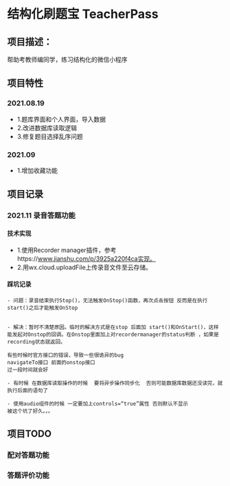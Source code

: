 
# 结构化刷题宝 TeacherPass

## 项目描述： 
帮助考教师编同学，练习结构化的微信小程序
## 项目特性

###   2021.08.19

- 1.题库界面和个人界面，导入数据
- 2.改进数据库读取逻辑
- 3.修复题目选择乱序问题

###  2021.09
- 1.增加收藏功能

## 项目记录

### 2021.11 录音答题功能
#### 技术实现
- 1.使用Recorder manager插件，参考https://www.jianshu.com/p/3925a220f4ca实现。
- 2.用wx.cloud.uploadFile上传录音文件至云存储。

#### 踩坑记录
```
- 问题：录音结束执行Stop()，无法触发OnStop()函数，再次点击按钮 反而是在执行start()之后才能触发OnStop


- 解决：暂时不清楚原因。临时的解决方式是在stop 后面加 start()和OnStart()，这样能发起对Onstop的回调。在Onstop里面加上对recordermanager的status判断 ，如果是recording状态就返回。
```
```
有些时候时官方接口的错误，导致一些很诡异的bug
navigateTo接口 前面的onstop接口
过一段时间就会好
```

```
- 有时候 在数据库读取操作的时候  要将异步操作同步化  否则可能数据库数据还没读完，就执行后面的语句了
```

```
- 使用audio组件的时候 一定要加上controls=“true”属性 否则默认不显示
被这个坑了好久。。。
```

## 项目TODO



### 配对答题功能
### 答题评价功能

